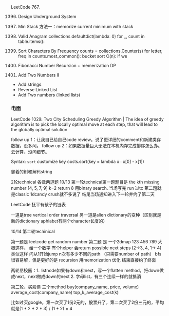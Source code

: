 LeetCode 767.

1396. Design Underground System

155. Min Stack
方法一：memorize current minimum with stack

242. Valid Anagram
collections.defaultdict(lambda: 0)
for _, count in table.items():

451. Sort Characters By Frequency
counts = collections.Counter(s)
for letter, freq in counts.most_common():
bucket sort O(n): if we 

509. Fibonacci Number
Recursion + memerization
DP

445. Add Two Numbers II
- Add strings
- Reverse Linked List
- Add Two numbers (linked lists)


### 电面
LeetCode 1029. Two City Scheduling
Greedy Algorithm
| The idea of greedy algorithm is to pick the locally optimal move at each step, that will lead to the globally optimal solution.

follow up 1：让我自己给自己code review。说了更详细的comment和新建类存数据，没多问。
follow up 2：如果数据量巨大无法在本机内存完成排序怎么办。云计算，没问细节。

Syntax:
`sort` customize key
costs.sort(key = lambda x : x[0] - x[1])

竖着的树和解码string


 2轮technical 各做两道题
10/13 第一轮technical第一题题目是 the kth missing number
[4, 5, 7, 9] k=2 return 8
用binary search. 当场写完 run 过tc
第二题就是classic 1dcandy crush就不多说了
结尾当场通知进入下一轮并约了第二天

LeetCode 抚平有孩子的链表

一道是tree vertical order traversal
另一道是alien dictionary的变种（区别就是新的dictionary aphlabet有两个character长度的）

10/14 第二轮techinical

第一题是 leetcode get random number
第二题 是 一个2dmap
123
456
789
大概这样， 给一个数字 有个helper 会return possible next steps (2->3, 4, 1-> 4) 类似这样
问从1开始jump n次有多少不同的path （只需要number of path）
bfs很容易解，但是更好的是 recursion 用memorization 优化
结束直接约了终面

两轮昂校园：1. listnode如果有down和next，写一个flatten method，把down做成next，next做成down的next
2. 字母list，有三个连续一样的就抵消

第二轮，买股票
三个method
buy(company_name, price, volume)
average_cost(company_name)
top_k_average_cost(k)

比如过买google，第一次买了1份2元的，股票升了，第二次买了2份三元的，平均就是(1 * 2 + 2 * 3) / (1 + 2) = 4
